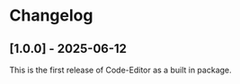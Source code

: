 # Changelog

## [1.0.0] - 2025-06-12
This is the first release of Code-Editor as a built in package.
